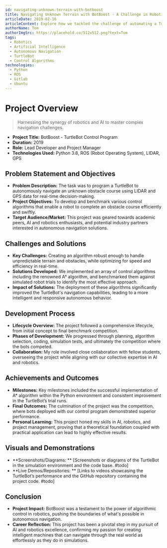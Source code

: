 ```yaml
---
id: navigating-unknown-terrain-with-botboost
title: Navigating Unknown Terrain with BotBoost - A Challenge in Robotics and AI
articleDate: 2019-02-16
articleContent: Explore how we tackled the challenge of automating a TurtleBot to navigate an unknown obstacle course using advanced control algorithms like A* in the Python-driven study project 'BotBoost'.
authorName: Tom
authorImgSrc: https://placehold.co/512x512.png?text=Tom
tags:
  - Robotics
  - Artificial Intelligence
  - Autonomous Navigation
  - TurtleBot
  - Control Algorithms
technologies:
  - Python
  - ROS
  - Gitlab
  - Ubuntu
---
```


# Project Overview

> Harnessing the synergy of robotics and AI to master complex navigation challenges.

- **Project Title:** BotBoost - TurtleBot Control Program
- **Duration:** 2019
- **Role:** Lead Developer and Project Manager
- **Technologies Used:** Python 3.8, ROS (Robot Operating System), LIDAR, GPS

## Problem Statement and Objectives

- **Problem Description:** The task was to program a TurtleBot to autonomously navigate an unknown obstacle course using
  LIDAR and GPS data for real-time decision-making.
- **Project Objectives:** To develop and benchmark various control algorithms that enable a robot to complete an
  obstacle course efficiently and swiftly.
- **Target Audience/Market:** This project was geared towards academic peers, AI and robotics enthusiasts, and potential
  industry partners interested in autonomous navigation solutions.

## Challenges and Solutions

- **Key Challenges:** Creating an algorithm robust enough to handle unpredictable terrain and obstacles, while
  optimizing for speed and efficiency in real-time.
- **Solutions Developed:** We implemented an array of control algorithms including the renowned A* algorithm, and
  benchmarked them against simulated robot trials to identify the most effective approach.
- **Impact of Solutions:** The deployment of these algorithms significantly improved the TurtleBot's navigation
  capabilities, leading to a more intelligent and responsive autonomous behavior.

## Development Process

- **Lifecycle Overview:** The project followed a comprehensive lifecycle, from initial concept to final benchmark
  competition.
- **Phases of Development:** We progressed through planning, algorithm selection, coding, simulation tests, and
  ultimately the competition where the bots competed.
- **Collaboration:** My role involved close collaboration with fellow students, overseeing the project while aligning
  with our collective expertise in AI and robotics.

## Achievements and Outcomes

- **Milestones:** Key milestones included the successful implementation of A* algorithm within the Python environment
  and consistent improvement in the TurtleBot’s trial runs.
- **Final Outcomes:** The culmination of the project was the competition, where bots deployed with our control program
  demonstrated superior performance.
- **Personal Learning:** This project honed my skills in AI, robotics, and project management, proving that a
  theoretical foundation coupled with practical application can lead to highly effective results.

## Visuals and Demonstrations

- **Screenshots/Diagrams:
  ** [Screenshots or diagrams of the TurtleBot in the simulation environment and the code base. #todo]
- **Live Demos/Repositories:
  ** [Links to videos showcasing the TurtleBot’s performance and the GitHub repository containing the project code. #todo]

## Conclusion

- **Project Impact:** BotBoost was a testament to the power of algorithmic control in robotics, pushing the boundaries
  of what's possible in autonomous navigation.
- **Career Reflection:** This project has been a pivotal step in my pursuit of AI and robotics excellence, confirming my
  passion for creating intelligent machines that can navigate through the real world as effortlessly as they do in
  simulations.

